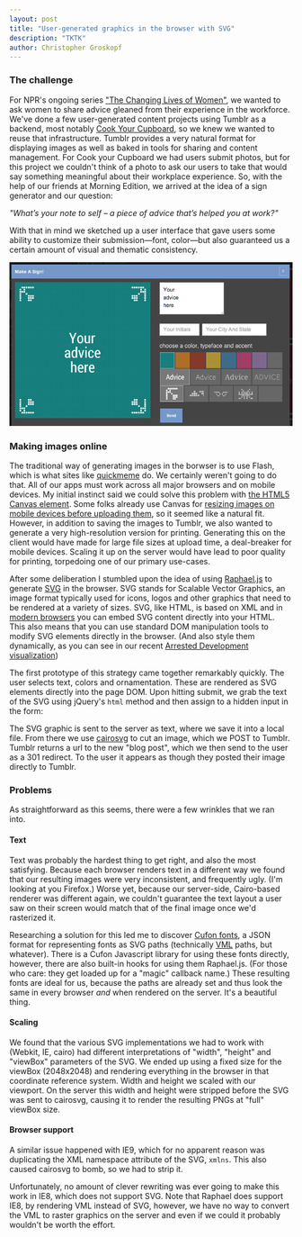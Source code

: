 ```yaml
---
layout: post
title: "User-generated graphics in the browser with SVG"
description: "TKTK"
author: Christopher Groskopf
---
```


### The challenge

For NPR's ongoing series ["The Changing Lives of Women"](http://www.npr.org/series/177622347/the-changing-lives-of-women), we wanted to ask women to share advice gleaned from their experience in the workforce. We've done a few user-generated content projects using Tumblr as a backend, most notably [Cook Your Cupboard](http://cookyourcupboard.tumblr.com), so we knew we wanted to reuse that infrastructure. Tumblr provides a very natural format for displaying images as well as baked in tools for sharing and content management. For Cook your Cupboard we had users submit photos, but for this project we couldn't think of a photo to ask our users to take that would say something meaningful about their workplace experience. So, with the help of our friends at Morning Edition, we arrived at the idea of a sign generator and our question: 

*"What’s your note to self – a piece of advice that’s helped you at work?"*

With that in mind we sketched up a user interface that gave users some ability to customize their submission&mdash;font, color&mdash;but also guaranteed us a certain amount of visual and thematic consistency.

<img src="/img/posts/she-works-editor.png" />

### Making images online

The traditional way of generating images in the borwser is to use Flash, which is what sites like [quickmeme](http://www.quickmeme.com/make/caption/#id=190021979&name=Insanity+puppy&topic=Cute) do. We certainly weren't going to do that. All of our apps must work across all major browsers and on mobile devices. My initial instinct said we could solve this problem with [the HTML5 Canvas element](http://en.wikipedia.org/wiki/Canvas_element). Some folks already use Canvas for [resizing images on mobile devices before uploading them](https://github.com/gokercebeci/canvasResize), so it seemed like a natural fit. However, in addition to saving the images to Tumblr, we also wanted to generate a very high-resolution version for printing. Generating this on the client would have made for large file sizes at upload time, a deal-breaker for mobile devices. Scaling it up on the server would have lead to poor quality for printing, torpedoing one of our primary use-cases.

After some deliberation I stumbled upon the idea of using [Raphael.js](http://raphaeljs.com/) to generate [SVG](http://en.wikipedia.org/wiki/Scalable_Vector_Graphics) in the browser. SVG stands for Scalable Vector Graphics, an image format typically used for icons, logos and other graphics that need to be rendered at a variety of sizes. SVG, like HTML, is based on XML and in [modern browsers](http://caniuse.com/svg) you can embed SVG content directly into your HTML. This also means that you can use standard DOM manipulation tools to modify SVG elements directly in the browser. (And also style them dynamically, as you can see in our recent [Arrested Development visualization](http://apps.npr.org/arrested-development/))

The first prototype of this strategy came together remarkably quickly. The user selects text, colors and ornamentation. These are rendered as SVG elements directly into the page DOM. Upon hitting submit, we grab the text of the SVG using jQuery's `html` method and then assign to a hidden input in the form:

<script src="https://gist.github.com/onyxfish/5615173.js"> </script>

The SVG graphic is sent to the server as text, where we save it into a local file. From there we use [cairosvg](http://cairosvg.org/) to cut an image, which we POST to Tumblr. Tumblr returns a url to the new "blog post", which we then send to the user as a 301 redirect. To the user it appears as though they posted their image directly to Tumblr.

### Problems

As straightforward as this seems, there were a few wrinkles that we ran into. 

#### Text

Text was probably the hardest thing to get right, and also the most satisfying. Because each browser renders text in a different way we found that our resulting images were very inconsistent, and frequently ugly. (I'm looking at you Firefox.) Worse yet, because our server-side, Cairo-based renderer was different again, we couldn't guarantee the text layout a user saw on their screen would match that of the final image once we'd rasterized it.

Researching a solution for this led me to discover [Cufon fonts](https://github.com/sorccu/cufon/wiki/About), a JSON format for representing fonts as SVG paths (technically [VML](http://en.wikipedia.org/wiki/Vector_Markup_Language) paths, but whatever). There is a Cufon Javascript library for using these fonts directly, however, there are also built-in hooks for using them Raphael.js. (For those who care: they get loaded up for a "magic" callback name.) These resulting fonts are ideal for us, because the paths are already set and thus look the same in every browser *and* when rendered on the server. It's a beautiful thing.

#### Scaling

We found that the various SVG implementations we had to work with (Webkit, IE, cairo) had different interpretations of "width", "height" and "viewBox" parameters of the SVG. We ended up using a fixed size for the viewBox (2048x2048) and rendering everything in the browser in that coordinate reference system. Width and height we scaled with our viewport. On the server this width and height were stripped before the SVG was sent to cairosvg, causing it to render the resulting PNGs at "full" viewBox size.

#### Browser support

A similar issue happened with IE9, which for no apparent reason was duplicating the XML namespace attribute of the SVG, `xmlns`. This also caused cairosvg to bomb, so we had to strip it.

Unfortunately, no amount of clever rewriting was ever going to make this work in IE8, which does not support SVG. Note that Raphael does support IE8, by rendering VML instead of SVG, however, we have no way to convert the VML to raster graphics on the server and even if we could it probably wouldn't be worth the effort.


